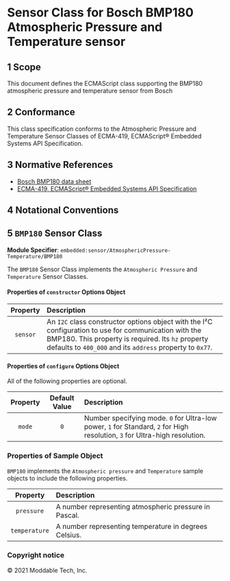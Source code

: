 
# Sensor Class for Bosch BMP180 Atmospheric Pressure and Temperature sensor

## 1 Scope

This document defines the ECMAScript class supporting the BMP180 atmospheric pressure and temperature sensor from Bosch

## 2 Conformance

This class specification conforms to the Atmospheric Pressure and Temperature Sensor Classes of ECMA-419, ECMAScript® Embedded Systems API Specification.

## 3 Normative References

- [Bosch BMP180 data sheet](https://cdn-shop.adafruit.com/datasheets/BST-BMP180-DS000-09.pdf)
- [ECMA-419, ECMAScript® Embedded Systems API Specification](https://419.ecma-international.org)

## 4 Notational Conventions

## 5 `BMP180` Sensor Class

**Module Specifier**: `embedded:sensor/AtmosphericPressure-Temperature/BMP180`

The `BMP180` Sensor Class implements the `Atmospheric Pressure` and `Temperature` Sensor Classes.

#### Properties of `constructor` Options Object

| Property | Description |
| :---: | :--- |
| `sensor` | An `I2C` class constructor options object with the I²C configuration to use for communication with the BMP180. This property is required. Its `hz` property defaults to `400_000` and its `address` property to `0x77`.


#### Properties of `configure` Options Object

All of the following properties are optional.

| Property | Default Value | Description |
| :---: | :---: | :--- |
| `mode` | `0` | Number specifying mode. `0` for Ultra-low power, `1` for Standard, `2` for High resolution, `3` for Ultra-high resolution.


### Properties of Sample Object
`BMP180` implements the `Atmospheric pressure` and `Temperature` sample objects to include the following properties.

| Property | Description |
| :---: | :--- |
| `pressure` | A number representing atmospheric pressure in Pascal.
| `temperature` | A number representing temperature in degrees Celsius.


### Copyright notice

© 2021 Moddable Tech, Inc.

